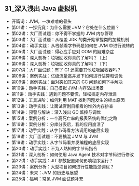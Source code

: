 ## 31_深入浅出 Java 虚拟机

* 开篇词：JVM，一块难啃的骨头
* 第01讲：一探究竟：为什么需要 JVM？它处在什么位置？
* 第02讲：大厂面试题：你不得不掌握的 JVM 内存管理 
* 第03讲：大厂面试题：从覆盖 JDK 的类开始掌握类的加载机制 
* 第04讲：动手实践：从栈帧看字节码是如何在 JVM 中进行流转的
* 第05讲：大厂面试题：得心应手应对 OOM 的疑难杂症
* 第06讲：深入剖析：垃圾回收你真的了解吗？（上）
* 第06讲：深入剖析：垃圾回收你真的了解吗？（下）
* 第07讲：大厂面试题：有了 G1 还需要其他垃圾回收器吗？
* 第08讲：案例实战：亿级流量高并发下如何进行估算和调优
* 第09讲：案例实战：面对突如其来的 GC 问题如何下手解决
* 第10讲：动手实践：自己模拟 JVM 内存溢出场景
* 第11讲：动手实践：遇到问题不要慌，轻松搞定内存泄漏
* 第12讲：工具进阶：如何利用 MAT 找到问题发生的根本原因
* 第13讲：动手实践：让面试官刮目相看的堆外内存排查
* 第14讲：预警与解决：深入浅出 GC 监控与调优
* 第15讲：案例分析：一个高死亡率的报表系统的优化之路
* 第16讲：案例分析：分库分表后，我的应用崩溃了
* 第17讲：动手实践：从字节码看方法调用的底层实现
* 第18讲：大厂面试题：不要搞混 JMM 与 JVM
* 第19讲：动手实践：从字节码看并发编程的底层实现
* 第20讲：动手实践：不为人熟知的字节码指令
* 第21讲：深入剖析：如何使用 Java Agent 技术对字节码进行修改
* 第22讲：动手实践：JIT 参数配置如何影响程序运行？
* 第23讲：案例分析：大型项目如何进行性能瓶颈调优？
* 第24讲：未来：JVM 的历史与展望
* 第25讲：福利：常见 JVM 面试题补充
